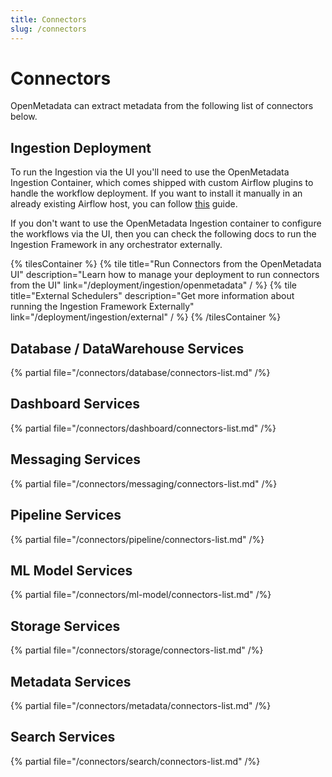 ```yaml
---
title: Connectors
slug: /connectors
---
```


# Connectors

OpenMetadata can extract metadata from the following list of connectors below.

## Ingestion Deployment

To run the Ingestion via the UI you'll need to use the OpenMetadata Ingestion Container, which comes shipped with
custom Airflow plugins to handle the workflow deployment. If you want to install it manually in an already existing
Airflow host, you can follow [this](/deployment/ingestion/openmetadata) guide.

If you don't want to use the OpenMetadata Ingestion container to configure the workflows via the UI, then you can check
the following docs to run the Ingestion Framework in any orchestrator externally.

{% tilesContainer %}
{% tile
    title="Run Connectors from the OpenMetadata UI"
    description="Learn how to manage your deployment to run connectors from the UI"
    link="/deployment/ingestion/openmetadata"
  / %}
{% tile
    title="External Schedulers"
    description="Get more information about running the Ingestion Framework Externally"
    link="/deployment/ingestion/external"
  / %}
{% /tilesContainer %}

## Database / DataWarehouse Services

{% partial file="/connectors/database/connectors-list.md" /%}

## Dashboard Services

{% partial file="/connectors/dashboard/connectors-list.md" /%}

## Messaging Services

{% partial file="/connectors/messaging/connectors-list.md" /%}

## Pipeline Services

{% partial file="/connectors/pipeline/connectors-list.md" /%}

## ML Model Services

{% partial file="/connectors/ml-model/connectors-list.md" /%}

## Storage Services

{% partial file="/connectors/storage/connectors-list.md" /%}

## Metadata Services

{% partial file="/connectors/metadata/connectors-list.md" /%}

## Search Services

{% partial file="/connectors/search/connectors-list.md" /%}
